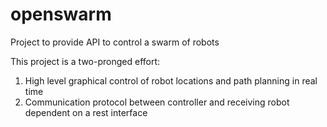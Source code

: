 # openswarm
Project to provide API to control a swarm of robots

This project is a two-pronged effort:
1. High level graphical control of robot locations and path planning in real time
2. Communication protocol between controller and receiving robot dependent on a rest interface

